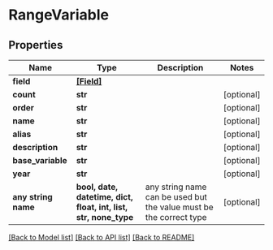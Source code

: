 # RangeVariable


## Properties
Name | Type | Description | Notes
------------ | ------------- | ------------- | -------------
**field** | [**[Field]**](Field.md) |  | 
**count** | **str** |  | [optional] 
**order** | **str** |  | [optional] 
**name** | **str** |  | [optional] 
**alias** | **str** |  | [optional] 
**description** | **str** |  | [optional] 
**base_variable** | **str** |  | [optional] 
**year** | **str** |  | [optional] 
**any string name** | **bool, date, datetime, dict, float, int, list, str, none_type** | any string name can be used but the value must be the correct type | [optional]

[[Back to Model list]](../README.md#documentation-for-models) [[Back to API list]](../README.md#documentation-for-api-endpoints) [[Back to README]](../README.md)



